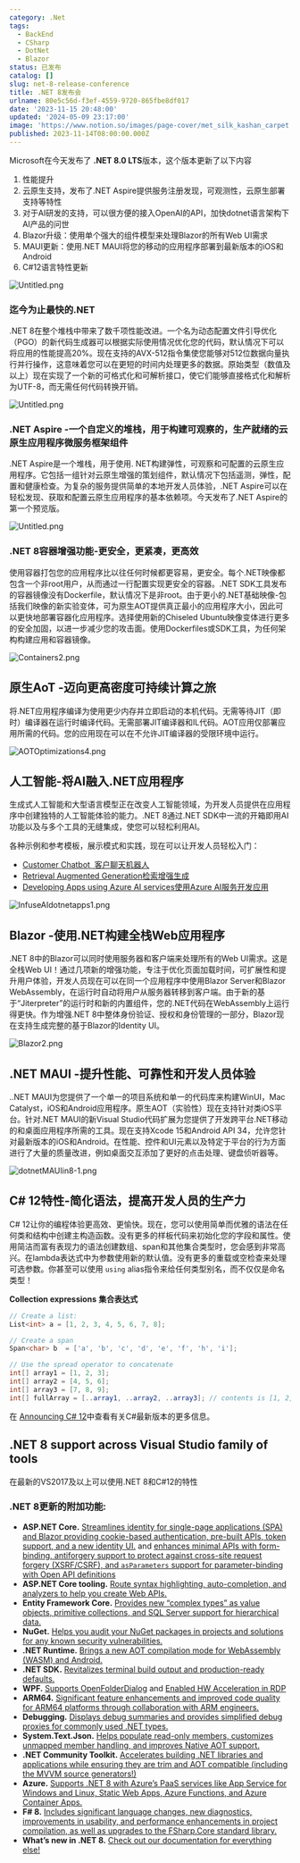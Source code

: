 ```yaml
---
category: .Net
tags:
  - BackEnd
  - CSharp
  - DotNet
  - Blazor
status: 已发布
catalog: []
slug: net-8-release-conference
title: .NET 8发布会
urlname: 80e5c56d-f3ef-4559-9720-865fbe8df017
date: '2023-11-15 20:48:00'
updated: '2024-05-09 23:17:00'
image: 'https://www.notion.so/images/page-cover/met_silk_kashan_carpet.jpg'
published: 2023-11-14T08:00:00.000Z
---
```


Microsoft在今天发布了 **.NET 8.0 LTS**版本，这个版本更新了以下内容

1. 性能提升
2. 云原生支持，发布了.NET Aspire提供服务注册发现，可观测性，云原生部署支持等特性
3. 对于AI研发的支持，可以很方便的接入OpenAI的API，加快dotnet语言架构下AI产品的问世
4. Blazor升级：使用单个强大的组件模型来处理Blazor的所有Web UI需求
5. MAUI更新：使用.NET MAUI将您的移动的应用程序部署到最新版本的iOS和Android
6. C#12语言特性更新

![Untitled.png](https://prod-files-secure.s3.us-west-2.amazonaws.com/5d24fe63-e567-4804-86f9-9fdc62e13082/10cda029-65af-4ea7-b30e-605b2d9e6c57/Untitled.png?X-Amz-Algorithm=AWS4-HMAC-SHA256&X-Amz-Content-Sha256=UNSIGNED-PAYLOAD&X-Amz-Credential=ASIAZI2LB466TIZIGCSJ%2F20250311%2Fus-west-2%2Fs3%2Faws4_request&X-Amz-Date=20250311T053925Z&X-Amz-Expires=3600&X-Amz-Security-Token=IQoJb3JpZ2luX2VjEFUaCXVzLXdlc3QtMiJIMEYCIQCfiPZeGIekfNBV2%2BnLuq%2BFwSQ%2FMoNGpQENjPzDMY2rTwIhAOm9qmlVlo1rzBu6zXAaPbRJ4q5OUYH%2FTSuieZGxGIihKogECJ7%2F%2F%2F%2F%2F%2F%2F%2F%2F%2FwEQABoMNjM3NDIzMTgzODA1IgyrzcwJKaKsBmdhFLEq3AP00q%2B9bxHiDHl0nuUpV2C0kiye%2F9GxhD1NnFKaURA2IEpCoUTOS13wNOgwkDsOYTsc0Tr3tKy%2B8nw79CJuAS2HhYFEodaFxrLIaErFN8Qx1ak%2FSW83YrAi93FJu92iUlZYCerK%2F5V9MBPgDDTTntkLE9bOxobEPEuLil4NjOyPsqjnvpeXX2pLIEiZdCJ3wWBI60uc4rBQ42%2FaDJg4wtsBYYl4KVPIYxsCY873TlzIkRtT9CFdU46n%2FSopuNo7FrBTZDroifjUSWWzR1r1Nz8v6VqgQtmHR6SdWIjAKYlF%2BxiEq8poZAJ4n2xxpJ8vKTwGwLMJEqXc2SFMZR9RFodoavks%2FrVwsEm7M1eeKaNCVjT5lm1UcPNNwv%2FaM1Z6uF6dStFJmPstg4NlYWBBwEOeRrWIDM3GKt15eMw7EZQF7BZxM9JK%2BfH%2BVFoxtKgdFdUh4iAPHCOctq%2FqNusA7aRe58uy1VUALguNlfs5mHdXbhR2sO4tJjki3gAetcqrlVifT7Wy7EqXOZpUxG2fa%2FaxHm%2FzT2NTC4rJKNH2poXz4MXBffssjLAOhT4U2X8MfQ62zmiN676exRHwI1ka2Dz7JRn92Cp0dvZ04iFna%2BQhah4Yz70CTPsW24celzDcjb%2B%2BBjqkATeeRE47PUeuFBjWmZRWQpNVjHB9p7aqUcOCN1Q0AUYgv1Bmu0f14It%2Be90t88PbQRPz7U9OQw5d1Yg5MRNkXaQKR529sALWsebtH46sBafpGIQcOxxIEuDvVZNmYr%2BL29ibVFbT6TkJqJQNNGSHpCwofsJS7F8LzEolVbU17PZcUwjl2874Zz0sIS8zkY5y0djSkOU%2BuY8nmC9JtxAiEs3PzMJb&X-Amz-Signature=946ee9798d3349c4ad688bf2d1ae0b17b5c64d24ebd112cbdb4af7edbcb3a60a&X-Amz-SignedHeaders=host&x-id=GetObject)


### **迄今为止最快的.NET**


.NET 8在整个堆栈中带来了数千项性能改进。一个名为动态配置文件引导优化（PGO）的新代码生成器可以根据实际使用情况优化您的代码，默认情况下可以将应用的性能提高20%。现在支持的AVX-512指令集使您能够对512位数据向量执行并行操作，这意味着您可以在更短的时间内处理更多的数据。原始类型（数值及以上）现在实现了一个新的可格式化和可解析接口，使它们能够直接格式化和解析为UTF-8，而无需任何代码转换开销。


![Untitled.png](https://prod-files-secure.s3.us-west-2.amazonaws.com/5d24fe63-e567-4804-86f9-9fdc62e13082/edcbf140-d619-4389-a4a6-f97c113ab9f2/Untitled.png?X-Amz-Algorithm=AWS4-HMAC-SHA256&X-Amz-Content-Sha256=UNSIGNED-PAYLOAD&X-Amz-Credential=ASIAZI2LB466TIZIGCSJ%2F20250311%2Fus-west-2%2Fs3%2Faws4_request&X-Amz-Date=20250311T053925Z&X-Amz-Expires=3600&X-Amz-Security-Token=IQoJb3JpZ2luX2VjEFUaCXVzLXdlc3QtMiJIMEYCIQCfiPZeGIekfNBV2%2BnLuq%2BFwSQ%2FMoNGpQENjPzDMY2rTwIhAOm9qmlVlo1rzBu6zXAaPbRJ4q5OUYH%2FTSuieZGxGIihKogECJ7%2F%2F%2F%2F%2F%2F%2F%2F%2F%2FwEQABoMNjM3NDIzMTgzODA1IgyrzcwJKaKsBmdhFLEq3AP00q%2B9bxHiDHl0nuUpV2C0kiye%2F9GxhD1NnFKaURA2IEpCoUTOS13wNOgwkDsOYTsc0Tr3tKy%2B8nw79CJuAS2HhYFEodaFxrLIaErFN8Qx1ak%2FSW83YrAi93FJu92iUlZYCerK%2F5V9MBPgDDTTntkLE9bOxobEPEuLil4NjOyPsqjnvpeXX2pLIEiZdCJ3wWBI60uc4rBQ42%2FaDJg4wtsBYYl4KVPIYxsCY873TlzIkRtT9CFdU46n%2FSopuNo7FrBTZDroifjUSWWzR1r1Nz8v6VqgQtmHR6SdWIjAKYlF%2BxiEq8poZAJ4n2xxpJ8vKTwGwLMJEqXc2SFMZR9RFodoavks%2FrVwsEm7M1eeKaNCVjT5lm1UcPNNwv%2FaM1Z6uF6dStFJmPstg4NlYWBBwEOeRrWIDM3GKt15eMw7EZQF7BZxM9JK%2BfH%2BVFoxtKgdFdUh4iAPHCOctq%2FqNusA7aRe58uy1VUALguNlfs5mHdXbhR2sO4tJjki3gAetcqrlVifT7Wy7EqXOZpUxG2fa%2FaxHm%2FzT2NTC4rJKNH2poXz4MXBffssjLAOhT4U2X8MfQ62zmiN676exRHwI1ka2Dz7JRn92Cp0dvZ04iFna%2BQhah4Yz70CTPsW24celzDcjb%2B%2BBjqkATeeRE47PUeuFBjWmZRWQpNVjHB9p7aqUcOCN1Q0AUYgv1Bmu0f14It%2Be90t88PbQRPz7U9OQw5d1Yg5MRNkXaQKR529sALWsebtH46sBafpGIQcOxxIEuDvVZNmYr%2BL29ibVFbT6TkJqJQNNGSHpCwofsJS7F8LzEolVbU17PZcUwjl2874Zz0sIS8zkY5y0djSkOU%2BuY8nmC9JtxAiEs3PzMJb&X-Amz-Signature=4ab918cbf8006ddf78041f25ad55893152c8a3b223ad747a7d7e8978269945aa&X-Amz-SignedHeaders=host&x-id=GetObject)


### **.NET Aspire -一个自定义的堆栈，用于构建可观察的，生产就绪的云原生应用程序微服务框架组件**


.NET Aspire是一个堆栈，用于使用. NET构建弹性，可观察和可配置的云原生应用程序。它包括一组针对云原生增强的策划组件，默认情况下包括遥测，弹性，配置和健康检查。为复杂的服务提供简单的本地开发人员体验，.NET Aspire可以在轻松发现、获取和配置云原生应用程序的基本依赖项。今天发布了.NET Aspire的第一个预览版。


![Untitled.png](https://prod-files-secure.s3.us-west-2.amazonaws.com/5d24fe63-e567-4804-86f9-9fdc62e13082/ff6a34d3-ac25-412d-9204-a7263d00528f/Untitled.png?X-Amz-Algorithm=AWS4-HMAC-SHA256&X-Amz-Content-Sha256=UNSIGNED-PAYLOAD&X-Amz-Credential=ASIAZI2LB466TIZIGCSJ%2F20250311%2Fus-west-2%2Fs3%2Faws4_request&X-Amz-Date=20250311T053925Z&X-Amz-Expires=3600&X-Amz-Security-Token=IQoJb3JpZ2luX2VjEFUaCXVzLXdlc3QtMiJIMEYCIQCfiPZeGIekfNBV2%2BnLuq%2BFwSQ%2FMoNGpQENjPzDMY2rTwIhAOm9qmlVlo1rzBu6zXAaPbRJ4q5OUYH%2FTSuieZGxGIihKogECJ7%2F%2F%2F%2F%2F%2F%2F%2F%2F%2FwEQABoMNjM3NDIzMTgzODA1IgyrzcwJKaKsBmdhFLEq3AP00q%2B9bxHiDHl0nuUpV2C0kiye%2F9GxhD1NnFKaURA2IEpCoUTOS13wNOgwkDsOYTsc0Tr3tKy%2B8nw79CJuAS2HhYFEodaFxrLIaErFN8Qx1ak%2FSW83YrAi93FJu92iUlZYCerK%2F5V9MBPgDDTTntkLE9bOxobEPEuLil4NjOyPsqjnvpeXX2pLIEiZdCJ3wWBI60uc4rBQ42%2FaDJg4wtsBYYl4KVPIYxsCY873TlzIkRtT9CFdU46n%2FSopuNo7FrBTZDroifjUSWWzR1r1Nz8v6VqgQtmHR6SdWIjAKYlF%2BxiEq8poZAJ4n2xxpJ8vKTwGwLMJEqXc2SFMZR9RFodoavks%2FrVwsEm7M1eeKaNCVjT5lm1UcPNNwv%2FaM1Z6uF6dStFJmPstg4NlYWBBwEOeRrWIDM3GKt15eMw7EZQF7BZxM9JK%2BfH%2BVFoxtKgdFdUh4iAPHCOctq%2FqNusA7aRe58uy1VUALguNlfs5mHdXbhR2sO4tJjki3gAetcqrlVifT7Wy7EqXOZpUxG2fa%2FaxHm%2FzT2NTC4rJKNH2poXz4MXBffssjLAOhT4U2X8MfQ62zmiN676exRHwI1ka2Dz7JRn92Cp0dvZ04iFna%2BQhah4Yz70CTPsW24celzDcjb%2B%2BBjqkATeeRE47PUeuFBjWmZRWQpNVjHB9p7aqUcOCN1Q0AUYgv1Bmu0f14It%2Be90t88PbQRPz7U9OQw5d1Yg5MRNkXaQKR529sALWsebtH46sBafpGIQcOxxIEuDvVZNmYr%2BL29ibVFbT6TkJqJQNNGSHpCwofsJS7F8LzEolVbU17PZcUwjl2874Zz0sIS8zkY5y0djSkOU%2BuY8nmC9JtxAiEs3PzMJb&X-Amz-Signature=951cd0d82f7326da587ae8897dae20453a1df47d17ef15479ef1a8032606ff75&X-Amz-SignedHeaders=host&x-id=GetObject)


### **.NET 8容器增强功能-更安全，更紧凑，更高效**


使用容器打包您的应用程序比以往任何时候都更容易，更安全。每个.NET映像都包含一个非root用户，从而通过一行配置实现更安全的容器。.NET SDK工具发布的容器镜像没有Dockerfile，默认情况下是非root。由于更小的.NET基础映像-包括我们映像的新实验变体，可为原生AOT提供真正最小的应用程序大小，因此可以更快地部署容器化应用程序。选择使用新的Chiseled Ubuntu映像变体进行更多的安全加固，以进一步减少您的攻击面。使用Dockerfiles或SDK工具，为任何架构构建应用和容器镜像。


![Containers2.png](https://devblogs.microsoft.com/dotnet/wp-content/uploads/sites/10/2023/11/Containers2.png)


## 原生AoT -迈向更高密度可持续计算之旅


将.NET应用程序编译为使用更少内存并立即启动的本机代码。无需等待JIT（即时）编译器在运行时编译代码。无需部署JIT编译器和IL代码。AOT应用仅部署应用所需的代码。您的应用现在可以在不允许JIT编译器的受限环境中运行。


![AOTOptimizations4.png](https://devblogs.microsoft.com/dotnet/wp-content/uploads/sites/10/2023/11/AOTOptimizations4.png)


## 人工智能-将AI融入.NET应用程序


生成式人工智能和大型语言模型正在改变人工智能领域，为开发人员提供在应用程序中创建独特的人工智能体验的能力。.NET 8通过.NET SDK中一流的开箱即用AI功能以及与多个工具的无缝集成，使您可以轻松利用AI。


各种示例和参考模板，展示模式和实践，现在可以让开发人员轻松入门：

- [Customer Chatbot](https://github.com/dotnet/eShop)[ ](https://github.com/dotnet/eShop)[ 客户聊天机器人](https://github.com/dotnet/eShop)
- [Retrieval Augmented Generation](https://github.com/Azure-Samples/azure-search-openai-demo-csharp)[检索增强生成](https://github.com/Azure-Samples/azure-search-openai-demo-csharp)
- [Developing Apps using Azure AI services](https://devblogs.microsoft.com/dotnet/demystifying-retrieval-augmented-generation-with-dotnet/)[使用Azure AI服务开发应用](https://devblogs.microsoft.com/dotnet/demystifying-retrieval-augmented-generation-with-dotnet/)

![InfuseAIdotnetapps1.png](https://devblogs.microsoft.com/dotnet/wp-content/uploads/sites/10/2023/11/InfuseAIdotnetapps1.png)


## Blazor -使用.NET构建全栈Web应用程序


.NET 8中的Blazor可以同时使用服务器和客户端来处理所有的Web UI需求。这是全栈Web UI！通过几项新的增强功能，专注于优化页面加载时间，可扩展性和提升用户体验，开发人员现在可以在同一个应用程序中使用Blazor Server和Blazor WebAssembly，在运行时自动将用户从服务器转移到客户端。由于新的基于“Jiterpreter”的运行时和新的内置组件，您的.NET代码在WebAssembly上运行得更快。作为增强.NET 8中整体身份验证、授权和身份管理的一部分，Blazor现在支持生成完整的基于Blazor的Identity UI。


![Blazor2.png](https://devblogs.microsoft.com/dotnet/wp-content/uploads/sites/10/2023/11/Blazor2.png)


## .NET MAUI -提升性能、可靠性和开发人员体验


..NET MAUI为您提供了一个单一的项目系统和单一的代码库来构建WinUI，Mac Catalyst，iOS和Android应用程序。原生AOT（实验性）现在支持针对类iOS平台。针对.NET MAUI的新Visual Studio代码扩展为您提供了开发跨平台.NET移动的和桌面应用程序所需的工具。现在支持Xcode 15和Android API 34，允许您针对最新版本的iOS和Android。在性能、控件和UI元素以及特定于平台的行为方面进行了大量的质量改进，例如桌面交互添加了更好的点击处理、键盘侦听器等。


![dotnetMAUIin8-1.png](https://devblogs.microsoft.com/dotnet/wp-content/uploads/sites/10/2023/11/dotnetMAUIin8-1.png)


## C# 12特性-简化语法，提高开发人员的生产力


C# 12让你的编程体验更高效、更愉快。现在，您可以使用简单而优雅的语法在任何类和结构中创建主构造函数。没有更多的样板代码来初始化您的字段和属性。使用简洁而富有表现力的语法创建数组、span和其他集合类型时，您会感到非常高兴。在lambda表达式中为参数使用新的默认值。没有更多的重载或空检查来处理可选参数。你甚至可以使用 `using` alias指令来给任何类型别名，而不仅仅是命名类型！


**Collection expressions** **集合表达式**


```c#
// Create a list:
List<int> a = [1, 2, 3, 4, 5, 6, 7, 8];

// Create a span
Span<char> b  = ['a', 'b', 'c', 'd', 'e', 'f', 'h', 'i'];

// Use the spread operator to concatenate
int[] array1 = [1, 2, 3];
int[] array2 = [4, 5, 6];
int[] array3 = [7, 8, 9];
int[] fullArray = [..array1, ..array2, ..array3]; // contents is [1, 2, 3, 4, 5, 6, 7, 8, 9]
```


在 [Announcing C# 12](https://devblogs.microsoft.com/dotnet/announcing-csharp-12)中查看有关C#最新版本的更多信息。


## .NET 8 support across Visual Studio family of tools


在最新的VS2017及以上可以使用.NET 8和C#12的特性


### .NET 8更新的附加功能:

- **ASP.NET Core.** [Streamlines identity for single-page applications (SPA) and Blazor providing cookie-based authentication, pre-built APIs, token support, and a new identity UI.](https://devblogs.microsoft.com/dotnet/whats-new-with-identity-in-dotnet-8/) and [enhances minimal APIs with form-binding, antiforgery support to protect against cross-site request forgery (XSRF/CSRF), and ](https://learn.microsoft.com/aspnet/core/release-notes/aspnetcore-8.0#minimal-apis)[`asParameters`](https://learn.microsoft.com/aspnet/core/release-notes/aspnetcore-8.0#minimal-apis)[ support for parameter-binding with Open API definitions](https://learn.microsoft.com/aspnet/core/release-notes/aspnetcore-8.0#minimal-apis)
- **ASP.NET Core tooling.** [Route syntax highlighting, auto-completion, and analyzers to help you create Web APIs.](https://devblogs.microsoft.com/dotnet/aspnet-core-route-tooling-dotnet-8/)
- **Entity Framework Core.** [Provides new “complex types” as value objects, primitive collections, and SQL Server support for hierarchical data.](https://devblogs.microsoft.com/dotnet/announcing-ef8-rc2/)
- **NuGet.** [Helps you audit your NuGet packages in projects and solutions for any known security vulnerabilities.](https://learn.microsoft.com/nuget/concepts/auditing-packages)
- **.NET Runtime.** [Brings a new AOT compilation mode for WebAssembly (WASM) and Android.](https://devblogs.microsoft.com/dotnet/announcing-dotnet-8-rc1/#androidstripilafteraot-mode-on-android)
- **.NET SDK.** [Revitalizes terminal build output and production-ready defaults.](https://learn.microsoft.com/dotnet/core/whats-new/dotnet-8#net-sdk)
- **WPF.** [Supports OpenFolderDialog](https://devblogs.microsoft.com/dotnet/wpf-file-dialog-improvements-in-dotnet-8/) and [Enabled HW Acceleration in RDP](https://devblogs.microsoft.com/dotnet/announcing-dotnet-8-rc1/#wpf-hardware-acceleration-in-rdp)
- **ARM64.** [Significant feature enhancements and improved code quality for ARM64 platforms through collaboration with ARM engineers.](https://devblogs.microsoft.com/dotnet/this-arm64-performance-in-dotnet-8/)
- **Debugging.** [Displays debug summaries and provides simplified debug proxies for commonly used .NET types.](https://devblogs.microsoft.com/dotnet/debugging-enhancements-in-dotnet-8/)
- **System.Text.Json.** [Helps populate read-only members, customizes unmapped member handling, and improves Native AOT support.](https://devblogs.microsoft.com/dotnet/system-text-json-in-dotnet-8/)
- **.NET Community Toolkit.** [Accelerates building .NET libraries and applications while ensuring they are trim and AOT compatible (including the MVVM source generators!)](https://devblogs.microsoft.com/dotnet/announcing-the-dotnet-community-toolkit-821/)
- **Azure.** [Supports .NET 8 with Azure’s PaaS services like App Service for Windows and Linux, Static Web Apps, Azure Functions, and Azure Container Apps.](https://aka.ms/appservice-dotnet8)
- **F# 8.** [Includes significant language changes, new diagnostics, improvements in usability, and performance enhancements in project compilation, as well as upgrades to the FSharp.Core standard library.](https://devblogs.microsoft.com/dotnet/announcing-fsharp-8/)
- **What’s new in .NET 8.** [Check out our documentation for everything else!](https://learn.microsoft.com/dotnet/core/whats-new/dotnet-8)
